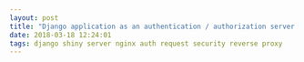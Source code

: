 ```yaml
---
layout: post
title: "Django application as an authentication / authorization server for Shiny"
date: 2018-03-18 12:24:01
tags: django shiny server nginx auth request security reverse proxy
---
```

